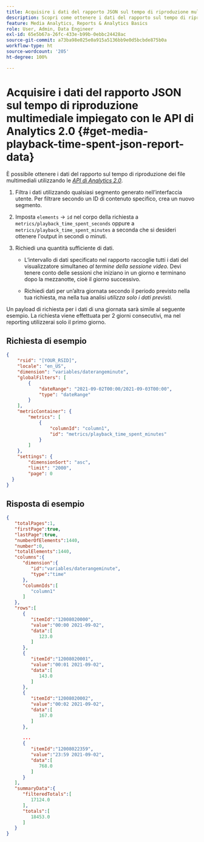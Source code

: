 ```yaml
---
title: Acquisire i dati del rapporto JSON sul tempo di riproduzione multimediale impiegato con le API di Analytics 2.0
description: Scopri come ottenere i dati del rapporto sul tempo di riproduzione dei contenuti multimediali impiegato utilizzando le API di Analytics 2.0. Visualizza una richiesta e una risposta di esempio.
feature: Media Analytics, Reports & Analytics Basics
role: User, Admin, Data Engineer
exl-id: 65e5b67a-26fc-433e-b99b-0ebbc24428ac
source-git-commit: a73ba98e025e0a915a5136bb9e0d5bcbde875b0a
workflow-type: ht
source-wordcount: '205'
ht-degree: 100%

---
```


# Acquisire i dati del rapporto JSON sul tempo di riproduzione multimediale impiegato con le API di Analytics 2.0 {#get-media-playback-time-spent-json-report-data}

È possibile ottenere i dati del rapporto sul tempo di riproduzione dei file multimediali utilizzando le [_*API di Analytics 2.0*_](https://www.adobe.io/apis/experiencecloud/analytics/docs.html).

1. Filtra i dati utilizzando qualsiasi segmento generato nell’interfaccia utente. Per filtrare secondo un ID di contenuto specifico, crea un nuovo segmento.
1. Imposta `elements` -> `id` nel corpo della richiesta a `metrics/playback_time_spent_seconds` oppure a `metrics/playback_time_spent_minutes` a seconda che si desideri ottenere l&#39;output in secondi o minuti.
1. Richiedi una quantità sufficiente di dati.

   * L’intervallo di dati specificato nel rapporto raccoglie tutti i dati del visualizzatore simultaneo _al termine della sessione video._
Devi tenere conto delle sessioni che iniziano in un giorno e terminano dopo la mezzanotte, cioè il giorno successivo.

   * Richiedi dati per un’altra giornata secondo il periodo previsto nella tua richiesta, ma nella tua analisi _*utilizza solo i dati previsti.*_

Un payload di richiesta per i dati di una giornata sarà simile al seguente esempio. La richiesta viene effettuata per 2 giorni consecutivi, ma nel reporting utilizzerai solo il primo giorno.

## Richiesta di esempio

```json
{
    "rsid": "[YOUR_RSID]",
    "locale": "en_US",
    "dimension": "variables/daterangeminute",
    "globalFilters": [
        {
            "dateRange": "2021-09-02T00:00/2021-09-03T00:00",
            "type": "dateRange"
        }
    ],
    "metricContainer": {
        "metrics": [
            {
                "columnId": "column1",
                "id": "metrics/playback_time_spent_minutes"
            }
        ]
    },
    "settings": {
        "dimensionSort": "asc",
        "limit": "2000",
        "page": 0
  }
}
```

## Risposta di esempio

```JSON
{
   "totalPages":1,
   "firstPage":true,
   "lastPage":true,
   "numberOfElements":1440,
   "number":0,
   "totalElements":1440,
   "columns":{
      "dimension":{
         "id":"variables/daterangeminute",
         "type":"time"
      },
      "columnIds":[
         "column1"
      ]
   },
   "rows":[
      {
         "itemId":"12008020000",
         "value":"00:00 2021-09-02",
         "data":[
            123.0
         ]
      },
      {
         "itemId":"12008020001",
         "value":"00:01 2021-09-02",
         "data":[
            143.0
         ]
      },
      {
         "itemId":"12008020002",
         "value":"00:02 2021-09-02",
         "data":[
            167.0
         ]
      },

      ...
      {
         "itemId":"12008022359",
         "value":"23:59 2021-09-02",
         "data":[
            768.0
         ]
      }
   ],
   "summaryData":{
      "filteredTotals":[
         17124.0
      ],
      "totals":[
         18453.0
      ]
   }
}
```


<!--
You can extract the Media Playback Time Spent report data using the Experience Cloud API Explorer as follows.

1. Navigate to: [https://www.adobe.io.](https://www.adobe.io)
1. Select and enter the following information in the API Explorer form:

    * **API -** Select "Report".
    * **Method -** Select "Queue".
    * **Environment -** Select your data center.
    * Request JSON - Specify the following:

        * `reportSuiteID` - For info on reports suites: [Report Suites](https://experienceleague.adobe.com/docs/analytics/admin/manage-report-suites/report-suites-admin.html)

        * `dateTo` - End date of the report.         

          >[!NOTE]
          >
          >The maximum time period supported is two days.

        * `dateFrom` - Start date of the report.
        * `elements : id` - Set to `"videoconcurrentviewers"`

        * `elements : top` - Specify the number of entries to be returned.

      Sample request body:

      ```    
      {
          "reportDescription": {
              "reportSuiteID": "[Your Report Suite ID]",
              "dateTo": "2017-09-07",
              "dateFrom": "2017-09-07"
              "metrics": [
                  {
                      "id": "instances"
                  }
              ],
              "elements": [
                  {
                      "id": "videoconcurrentviewers",
                      "top": 2880
                  }
              ]
              "locale": "en_US"
          }
      }

      ```

      >[!TIP]
      >
      >Some sessions are ended on the next day, and at that point the data will be available for reporting. In that case the best approach is to select 2 days (2880 minutes) of data, and use only the data for the first day (1440 minutes).

1. Click **Get Response**.

   In the Response field, you should get a `reportID`.
1. In the form, change **Method** to "Get".
1. Enter the value of the `reportID` you received in Step 3, and click **Get Response**.

   The Media Playback Time Spent report data, in JSON format, is presented in the Response field.

   For example:

   ![](assets/api_helper_2.png)

   ![](assets/api_helper_1.png)

-->
